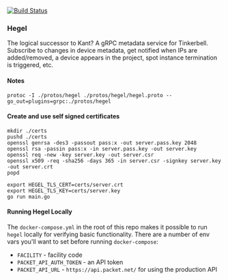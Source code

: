 [![Build Status](https://cloud.drone.io/api/badges/tinkerbell/hegel/status.svg)](https://cloud.drone.io/tinkerbell/hegel)

### Hegel
The logical successor to Kant? A gRPC metadata service for Tinkerbell. Subscribe to changes in device metadata, get notified when IPs are added/removed, a device appears in the project, spot instance termination is triggered, etc.


#### Notes

`protoc -I ./protos/hegel ./protos/hegel/hegel.proto --go_out=plugins=grpc:./protos/hegel`


#### Create and use self signed certificates

    mkdir ./certs
    pushd ./certs
    openssl genrsa -des3 -passout pass:x -out server.pass.key 2048
    openssl rsa -passin pass:x -in server.pass.key -out server.key
    openssl req -new -key server.key -out server.csr
    openssl x509 -req -sha256 -days 365 -in server.csr -signkey server.key -out server.crt
    popd

    export HEGEL_TLS_CERT=certs/server.crt
    export HEGEL_TLS_KEY=certs/server.key
    go run main.go

#### Running Hegel Locally

The `docker-compose.yml` in the root of this repo makes it possible to run `hegel` locally for verifying basic functionality.
There are a number of env vars you'll want to set before running `docker-compose`:

- `FACILITY` - facility code
- `PACKET_API_AUTH_TOKEN` - an API token
- `PACKET_API_URL` - `https://api.packet.net/` for using the production API
